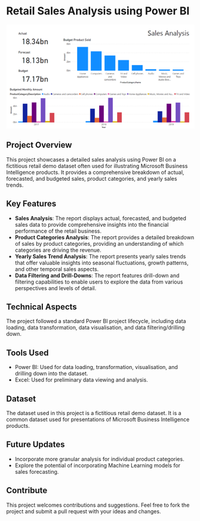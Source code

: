 # Retail Sales Analysis using Power BI

![Dashboard Preview](https://github.com/mbilalazeem/Retail-Sales-Analysis-Power-BI/blob/main/Retail%20Sales%20Analysis%20using%20Power%20BI.PNG)


## Project Overview
This project showcases a detailed sales analysis using Power BI on a fictitious retail demo dataset often used for illustrating Microsoft Business Intelligence products. It provides a comprehensive breakdown of actual, forecasted, and budgeted sales, product categories, and yearly sales trends.

## Key Features
- **Sales Analysis**: The report displays actual, forecasted, and budgeted sales data to provide comprehensive insights into the financial performance of the retail business.
- **Product Categories Analysis**: The report provides a detailed breakdown of sales by product categories, providing an understanding of which categories are driving the revenue.
- **Yearly Sales Trend Analysis**: The report presents yearly sales trends that offer valuable insights into seasonal fluctuations, growth patterns, and other temporal sales aspects.
- **Data Filtering and Drill-Downs**: The report features drill-down and filtering capabilities to enable users to explore the data from various perspectives and levels of detail.

## Technical Aspects
The project followed a standard Power BI project lifecycle, including data loading, data transformation, data visualisation, and data filtering/drilling down.

## Tools Used
- Power BI: Used for data loading, transformation, visualisation, and drilling down into the dataset.
- Excel: Used for preliminary data viewing and analysis.

## Dataset
The dataset used in this project is a fictitious retail demo dataset. It is a common dataset used for presentations of Microsoft Business Intelligence products.

## Future Updates
- Incorporate more granular analysis for individual product categories.
- Explore the potential of incorporating Machine Learning models for sales forecasting.

## Contribute
This project welcomes contributions and suggestions. Feel free to fork the project and submit a pull request with your ideas and changes.
